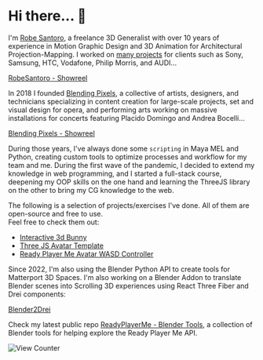 # Hi there... 👋

I'm [Robe Santoro](https://linktr.ee/robesantoro), a freelance 3D Generalist with over 10 years of experience in Motion Graphic Design and 3D Animation for Architectural Projection-Mapping. I worked on [many projects](https://vimeo.com/robesantoro/videos) for clients such as Sony, Samsung, HTC, Vodafone, Philip Morris, and AUDI...

[RobeSantoro - Showreel](https://user-images.githubusercontent.com/1170571/196966158-76a67dd2-b9cf-465c-9611-3a6ae68b4a8b.mp4)

In 2018 I founded [Blending Pixels](https://www.blendingpixels.com/), a collective of artists, designers, and technicians specializing in content creation for large-scale projects, set and visual design for opera, and performing arts working on massive installations for concerts featuring Placido Domingo and Andrea Bocelli...

[Blending Pixels - Showreel](https://user-images.githubusercontent.com/1170571/196964784-1d149396-b1f1-4626-85ad-d00c076e8e50.mp4)

During those years, I've always done some `scripting` in Maya MEL and Python, creating custom tools to optimize processes and workflow for my team and me. During the first wave of the pandemic, I decided to extend my knowledge in web programming, and I started a full-stack course, deepening my OOP skills on the one hand and learning the ThreeJS library on the other to bring my CG knowledge to the web.

The following is a selection of projects/exercises I've done. All of them are open-source and free to use.  
Feel free to check them out:

- [Interactive 3d Bunny](https://interactive-3d-bunny.vercel.app/)
- [Three JS Avatar Template](https://vite-three-js-avatar-template.vercel.app/)
- [Ready Player Me Avatar WASD Controller](https://three-js-avatar-controller.vercel.app/)

Since 2022, I'm also using the Blender Python API to create tools for Matterport 3D Spaces. I'm also working on a Blender Addon to translate Blender scenes into Scrolling 3D experiences using React Three Fiber and Drei components:

[Blender2Drei](https://github.com/RobeSantoro/blender2drei)

Check my latest public repo [ReadyPlayerMe - Blender Tools](https://github.com/RobeSantoro/ReadyPlayerMe-Blender-Tools), a collection of Blender tools for helping explore the Ready Player Me API.

![View Counter](https://komarev.com/ghpvc/?username=RobeSantoro&label=PROFILE+VIEWS&color=21525D)
